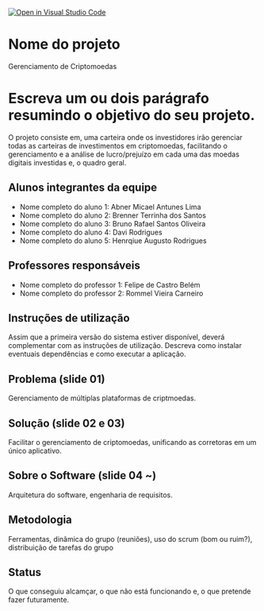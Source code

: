 [![Open in Visual Studio Code](https://classroom.github.com/assets/open-in-vscode-718a45dd9cf7e7f842a935f5ebbe5719a5e09af4491e668f4dbf3b35d5cca122.svg)](https://classroom.github.com/online_ide?assignment_repo_id=11726532&assignment_repo_type=AssignmentRepo)
# Nome do projeto
Gerenciamento de Criptomoedas

# Escreva um ou dois parágrafo resumindo o objetivo do seu projeto.
O projeto consiste em, uma carteira onde os investidores irão gerenciar todas as carteiras de investimentos em criptomoedas, facilitando o gerenciamento e a análise de lucro/prejuízo em cada uma das moedas digitais investidas e, o quadro geral.
## Alunos integrantes da equipe

* Nome completo do aluno 1: Abner Micael Antunes Lima
* Nome completo do aluno 2: Brenner Terrinha dos Santos
* Nome completo do aluno 3: Bruno Rafael Santos Oliveira
* Nome completo do aluno 4: Davi Rodrigues
* Nome completo do aluno 5: Henrqiue Augusto Rodrigues

## Professores responsáveis

* Nome completo do professor 1: Felipe de Castro Belém
* Nome completo do professor 2: Rommel Vieira Carneiro

## Instruções de utilização

Assim que a primeira versão do sistema estiver disponível, deverá complementar com as instruções de utilização. Descreva como instalar eventuais dependências e como executar a aplicação.

## Problema (slide 01)

Gerenciamento de múltiplas plataformas de criptmoedas.

## Solução (slide 02 e 03)

Facilitar o gerenciamento de criptomoedas, unificando as corretoras em um único aplicativo.

## Sobre o Software (slide 04 ~)
Arquitetura do software, engenharia de requisitos.

## Metodologia

Ferramentas, dinâmica do grupo (reuniões), uso do scrum (bom ou ruim?), distribuição de tarefas do grupo

## Status

O que conseguiu alcamçar, o que não está funcionando e, o que pretende fazer futuramente.

